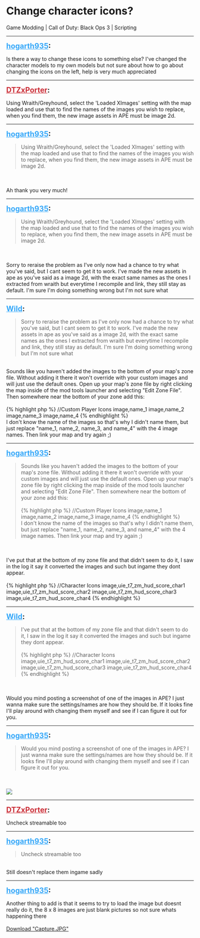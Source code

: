 # Change character icons?
Game Modding | Call of Duty: Black Ops 3 | Scripting

---
<strong style="font-size: 1.4em;"><span style="text-decoration: underline;text-decoration-color: #34a7f9;"><span style="color:#34a7f9;">hogarth935</span></span>:</strong>

<p>Is there a way to change these icons to something else? I&#39;ve changed the character models to my own models but not sure about how to go about changing the icons on the left, help is very much appreciated</p>

---
<strong style="font-size: 1.4em;"><span style="text-decoration: underline;text-decoration-color: #CB2D36;"><span style="color:#CB2D36;">DTZxPorter</span></span>:</strong>

<p>Using Wraith/Greyhound, select the &#39;Loaded XImages&#39; setting with the map loaded and use that to find the names of the images you wish to replace, when you find them, the new image assets in APE must be image 2d.</p>

---
<strong style="font-size: 1.4em;"><span style="text-decoration: underline;text-decoration-color: #34a7f9;"><span style="color:#34a7f9;">hogarth935</span></span>:</strong>

<p><blockquote>Using Wraith/Greyhound, select the &#39;Loaded XImages&#39; setting with the map loaded and use that to find the names of the images you wish to replace, when you find them, the new image assets in APE must be image 2d.<br /></blockquote><br /><br />Ah thank you very much!</p>

---
<strong style="font-size: 1.4em;"><span style="text-decoration: underline;text-decoration-color: #34a7f9;"><span style="color:#34a7f9;">hogarth935</span></span>:</strong>

<p><blockquote>Using Wraith/Greyhound, select the &#39;Loaded XImages&#39; setting with the map loaded and use that to find the names of the images you wish to replace, when you find them, the new image assets in APE must be image 2d.<br /></blockquote><br /><br />Sorry to reraise the problem as I&#39;ve only now had a chance to try what you&#39;ve said, but I cant seem to get it to work. I&#39;ve made the new assets in ape as you&#39;ve said as a image 2d, with the exact same names as the ones I extracted from wraith but everytime I recompile and link, they still stay as default. I&#39;m sure I&#39;m doing something wrong but I&#39;m not sure what</p>

---
<strong style="font-size: 1.4em;"><span style="text-decoration: underline;text-decoration-color: #34a7f9;"><span style="color:#34a7f9;">Wild</span></span>:</strong>

<p><blockquote>Sorry to reraise the problem as I&#39;ve only now had a chance to try what you&#39;ve said, but I cant seem to get it to work. I&#39;ve made the new assets in ape as you&#39;ve said as a image 2d, with the exact same names as the ones I extracted from wraith but everytime I recompile and link, they still stay as default. I&#39;m sure I&#39;m doing something wrong but I&#39;m not sure what<br /></blockquote><br />Sounds like you haven&#39;t added the images to the bottom of your map&#39;s zone file. Without adding it there it won&#39;t override with your custom images and will just use the default ones. Open up your map&#39;s zone file by right clicking the map inside of the mod tools launcher and selecting &quot;Edit Zone File&quot;. Then somewhere near the bottom of your zone add this:<br /><br />{% highlight php %}
//Custom Player Icons
image,name_1
image,name_2
image,name_3
image,name_4
{% endhighlight %}
<br />I don&#39;t know the name of the images so that&#39;s why I didn&#39;t name them, but just replace &quot;name_1, name_2, name_3, and name_4&quot; with the 4 image names. Then link your map and try again ;)</p>

---
<strong style="font-size: 1.4em;"><span style="text-decoration: underline;text-decoration-color: #34a7f9;"><span style="color:#34a7f9;">hogarth935</span></span>:</strong>

<p><blockquote>Sounds like you haven&#39;t added the images to the bottom of your map&#39;s zone file. Without adding it there it won&#39;t override with your custom images and will just use the default ones. Open up your map&#39;s zone file by right clicking the map inside of the mod tools launcher and selecting &quot;Edit Zone File&quot;. Then somewhere near the bottom of your zone add this:<br /><br />{% highlight php %}
//Custom Player Icons
image,name_1
image,name_2
image,name_3
image,name_4
{% endhighlight %}
<br />I don&#39;t know the name of the images so that&#39;s why I didn&#39;t name them, but just replace &quot;name_1, name_2, name_3, and name_4&quot; with the 4 image names. Then link your map and try again ;)<br /></blockquote><br /><br />I&#39;ve put that at the bottom of my zone file and that didn&#39;t seem to do it, I saw in the log it say it converted the images and such but ingame they dont appear.<br /><br />{% highlight php %}
//Character Icons
image,uie_t7_zm_hud_score_char1
image,uie_t7_zm_hud_score_char2
image,uie_t7_zm_hud_score_char3
image,uie_t7_zm_hud_score_char4
{% endhighlight %}
</p>

---
<strong style="font-size: 1.4em;"><span style="text-decoration: underline;text-decoration-color: #34a7f9;"><span style="color:#34a7f9;">Wild</span></span>:</strong>

<p><blockquote>I&#39;ve put that at the bottom of my zone file and that didn&#39;t seem to do it, I saw in the log it say it converted the images and such but ingame they dont appear.<br /><br />{% highlight php %}
//Character Icons
image,uie_t7_zm_hud_score_char1
image,uie_t7_zm_hud_score_char2
image,uie_t7_zm_hud_score_char3
image,uie_t7_zm_hud_score_char4
{% endhighlight %}
</blockquote><br /><br />Would you mind posting a screenshot of one of the images in APE? I just wanna make sure the settings/names are how they should be. If it looks fine I&#39;ll play around with changing them myself and see if I can figure it out for you.</p>

---
<strong style="font-size: 1.4em;"><span style="text-decoration: underline;text-decoration-color: #34a7f9;"><span style="color:#34a7f9;">hogarth935</span></span>:</strong>

<p><blockquote>Would you mind posting a screenshot of one of the images in APE? I just wanna make sure the settings/names are how they should be. If it looks fine I&#39;ll play around with changing them myself and see if I can figure it out for you.<br /></blockquote><br /><br /><img style="max-width: 500px;" src="{{ '/wiki/threads/assets/a.11.jpg' | relative_url }}"></p>

---
<strong style="font-size: 1.4em;"><span style="text-decoration: underline;text-decoration-color: #CB2D36;"><span style="color:#CB2D36;">DTZxPorter</span></span>:</strong>

<p>Uncheck streamable too</p>

---
<strong style="font-size: 1.4em;"><span style="text-decoration: underline;text-decoration-color: #34a7f9;"><span style="color:#34a7f9;">hogarth935</span></span>:</strong>

<p><blockquote>Uncheck streamable too<br /></blockquote><br />Still doesn&#39;t replace them ingame sadly</p>

---
<strong style="font-size: 1.4em;"><span style="text-decoration: underline;text-decoration-color: #34a7f9;"><span style="color:#34a7f9;">hogarth935</span></span>:</strong>

<p>Another thing to add is that it seems to try to load the image but doesnt really do it, the 8 x 8 images are just blank pictures so not sure whats happening there<br /><br /><a href="{{ '/wiki/threads/assets/a.12.JPG' | relative_url }}">Download "Capture.JPG"</a></p>
